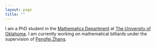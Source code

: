 ```yaml
---
layout: page
title: ""
---
```


I am a PhD student in the [Mathematics Department](https://math.ou.edu/) at [The University of Oklahoma](https://www.ou.edu/web/). I am currently working on mathematical billiards under the supervision of [Pengfei Zhang](https://math.ou.edu/~pzhang/). 
